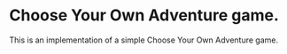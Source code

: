 # Choose Your Own Adventure game.

This is an implementation of a simple Choose Your Own Adventure game.
